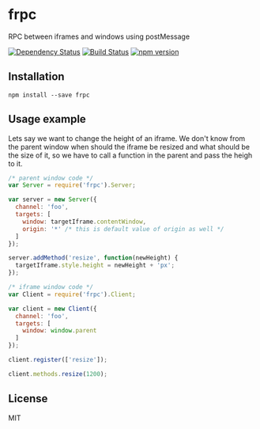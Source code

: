 # frpc

RPC between iframes and windows using postMessage

[![Dependency Status](https://david-dm.org/zkochan/frpc/status.svg?style=flat)](https://david-dm.org/zkochan/frpc)
[![Build Status](https://travis-ci.org/zkochan/frpc.svg?branch=master)](https://travis-ci.org/zkochan/frpc)
[![npm version](https://badge.fury.io/js/frpc.svg)](http://badge.fury.io/js/frpc)


## Installation

```
npm install --save frpc
```

## Usage example

Lets say we want to change the height of an iframe. We don't know from the parent window when should the iframe be resized and what should be the size of it, so we have to call a function in the parent and pass the heigh to it.

```js
/* parent window code */
var Server = require('frpc').Server;

var server = new Server({
  channel: 'foo',
  targets: [
    window: targetIframe.contentWindow,
    origin: '*' /* this is default value of origin as well */
  ]
});

server.addMethod('resize', function(newHeight) {
  targetIframe.style.height = newHeight + 'px';
});

/* iframe window code */
var Client = require('frpc').Client;

var client = new Client({
  channel: 'foo',
  targets: [
    window: window.parent
  ]
});

client.register(['resize']);

client.methods.resize(1200);
```


## License

MIT
